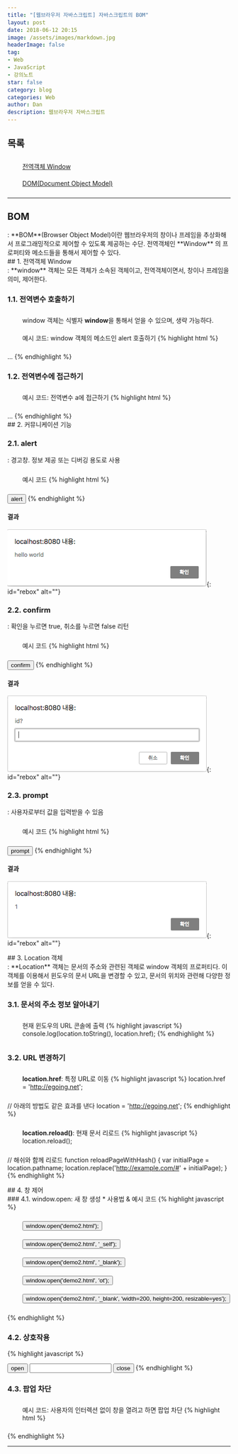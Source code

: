 ```yaml
---
title: "[웹브라우저 자바스크립트] 자바스크립트의 BOM"
layout: post
date: 2018-06-12 20:15
image: /assets/images/markdown.jpg
headerImage: false
tag:
- Web
- JavaScript
- 강의노트
star: false
category: blog
categories: Web
author: Dan
description: 웹브라우저 자바스크립트
---
```


## 목록
1. <a href="#one">전역객체 Window</a><br>
2. <a href="#two">DOM(Document Object Model)</a><br>


---
## BOM
<div class="underlined"></div>
: <span class="evidence-yellow">**BOM**(Browser Object Model)</span>이란 웹브라우저의 창이나 프레임을 추상화해서 프로그래밍적으로 제어할 수 있도록 제공하는 수단. 전역객체인 **Window** 의 프로퍼티와 메소드들을 통해서 제어할 수 있다.

<div id="one"></div>
## 1. 전역객체 Window
<div class="underlined"></div>
: <span class="evidence-yellow">**window**</span> 객체는 모든 객체가 소속된 객체이고, 전역객체이면서, 창이나 프레임을 의미, 제어한다.

### 1.1. 전역변수 호출하기
* window 객체는 식별자 <span class="evidence-yellow">**window**</span>을 통해서 얻을 수 있으며, 생략 가능하다.
* 예시 코드: window 객체의 메소드인 alert 호출하기
{% highlight html %}
<!DOCTYPE html>
<html>
<script>
    alert('Hello world');
    window.alert('Hello world');
</script>
<body>
 ...
</body>
</html>
{% endhighlight %}

### 1.2. 전역변수에 접근하기
* 예시 코드: 전역변수 a에 접근하기
{% highlight html %}
<!DOCTYPE html>
<html>
<script>
    var a = 1;
    alert(a);
    alert(window.a);
</script>
<body>
 ...
</body>
</html>
{% endhighlight %}

<div class="breaker"></div>
<div id="two"></div>
## 2. 커뮤니케이션 기능
<div class="underlined"></div>

### 2.1. alert
: 경고창. 정보 제공 또는 디버깅 용도로 사용
* 예시 코드
{% highlight html %}
<!DOCTYPE html>
<html>
    <body>
        <input type="button" value="alert" onclick="alert('hello world');" />
    </body>
</html>
{% endhighlight %}

#### 결과
![Markdown Image][2]{: id="rebox" alt=""}

### 2.2. confirm
: 확인을 누르면 true, 취소를 누르면 false 리턴
* 예시 코드
{% highlight html %}
<!DOCTYPE html>
<html>
    <body>
        <input type="button" value="confirm" onclick="func_confirm()" />
        <script>
            function func_confirm(){
                if(confirm('ok?')){
                    alert('ok');
                } else {
                    alert('cancel');
                }
            }
        </script>
    </body>
</html>
{% endhighlight %}

#### 결과
![Markdown Image][3]{: id="rebox" alt=""}

### 2.3. prompt
: 사용자로부터 값을 입력받을 수 있음
* 예시 코드
{% highlight html %}
<!DOCTYPE html>
<html>
    <body>
        <input type="button" value="prompt" onclick="func_prompt()" />
        <script>
            function func_prompt(){
                if(prompt('id?') === 'egoing'){
                    alert('welcome');
                } else {
                    alert('fail');
                }
            }
        </script>
    </body>
</html>
{% endhighlight %}

#### 결과
![Markdown Image][1]{: id="rebox" alt=""}

<div class="breaker"></div>
<div id="three"></div>
## 3. Location 객체
<div class="underlined"></div>
: <span class="evidence-yellow">**Location**</span> 객체는 문서의 주소와 관련된 객체로 window 객체의 프로퍼티다. 이 객체를 이용해서 윈도우의 문서 URL을 변경할 수 있고, 문서의 위치와 관련해 다양한 정보를 얻을 수 있다.

### 3.1. 문서의 주소 정보 알아내기

* 현재 윈도우의 URL 콘솔에 출력
{% highlight javascript %}
console.log(location.toString(), location.href);
{% endhighlight %}

### 3.2. URL 변경하기

* **location.href**: 특정 URL로 이동
{% highlight javascript %}
location.href = 'http://egoing.net';

// 아래의 방법도 같은 효과를 낸다
location = 'http://egoing.net';
{% endhighlight %}

* **location.reload()**: 현재 문서 리로드
{% highlight javascript %}
location.reload();

// 해쉬와 함께 리로드
function reloadPageWithHash() {
  var initialPage = location.pathname;
  location.replace('http://example.com/#' + initialPage);
}
{% endhighlight %}

<div class="breaker"></div>
<div id="four"></div>
## 4. 창 제어
<div class="underlined"></div>
### 4.1. window.open: 새 창 생성
* 사용법 & 예시 코드
{% highlight javascript %}
<!DOCTYPE html>
<html>
<style>li {padding:10px; list-style: none}</style>
<body>
<ul>
    <li>
        <!--첫번째 인자는 새 창에 로드할 문서의 URL이다. 인자를 생략하면 이름이 붙지 않은 새 창이 만들어진다.-->
        <input type="button" onclick="open1()" value="window.open('demo2.html');" />
    </li>
    <li>
        <!--두번째 인자는 새 창의 이름이다. _self는 스크립트가 실행되는 창을 의미한다.-->
        <input type="button" onclick="open2()" value="window.open('demo2.html', '_self');" />
    </li>
    <li>
        <!--_blank는 새 창을 의미한다.-->
        <input type="button" onclick="open3()" value="window.open('demo2.html', '_blank');" />
    </li>
    <li>
        <!--창에 이름을 붙일 수 있다. open을 재실행 했을 때 동일한 이름의 창이 있다면 그곳으로 문서가 로드된다.-->
        <input type="button" onclick="open4()" value="window.open('demo2.html', 'ot');" />
    </li>
    <li>
        <!--세번재 인자는 새 창의 모양과 관련된 속성이 온다.-->
        <input type="button" onclick="open5()" value="window.open('demo2.html', '_blank', 'width=200, height=200, resizable=yes');" />
    </li>
</ul>
<script>
function open1(){
    window.open('demo2.html');
}
function open2(){
    window.open('demo2.html', '_self');
}
function open3(){
    window.open('demo2.html', '_blank');
}
function open4(){
    window.open('demo2.html', 'ot');
}
function open5(){
    window.open('demo2.html', '_blank', 'width=200, height=200, resizable=no');
}
</script>
</body>
</html>
{% endhighlight %}

### 4.2. 상호작용
{% highlight javascript %}
<!DOCTYPE html>
<html>
<body>
    <input type="button" value="open" onclick="winopen();" />
    <input type="text" onkeypress="winmessage(this.value)" />
    <input type="button" value="close" onclick="winclose()" />
    <script>
    // 버튼 클릭 시 새 창 열기
    function winopen(){
        win = window.open('demo2.html', 'ot', 'width=300px, height=500px');
    }
    // 사용자가 입력한 메시지를 해당 창에 출력, 저장
    function winmessage(msg){
        win.document.getElementById('message').innerText=msg;
    }
    // 창 닫기
    function winclose(){
        win.close();
    }
    </script>
</body>
</html>
{% endhighlight %}


### 4.3. 팝업 차단
* 예시 코드: 사용자의 인터렉션 없이 창을 열려고 하면 팝업 차단
{% highlight html %}
<!DOCTYPE html>
<html>
<body>
    <script>
    window.open('demo2.html');
    </script>
</body>
</html>
{% endhighlight %}

---
[1]: /assets/images/스크린샷2018-06-14-2.jpg
[2]: /assets/images/스크린샷2018-06-14-3.jpg
[3]: /assets/images/스크린샷2018-06-14-1.jpg
